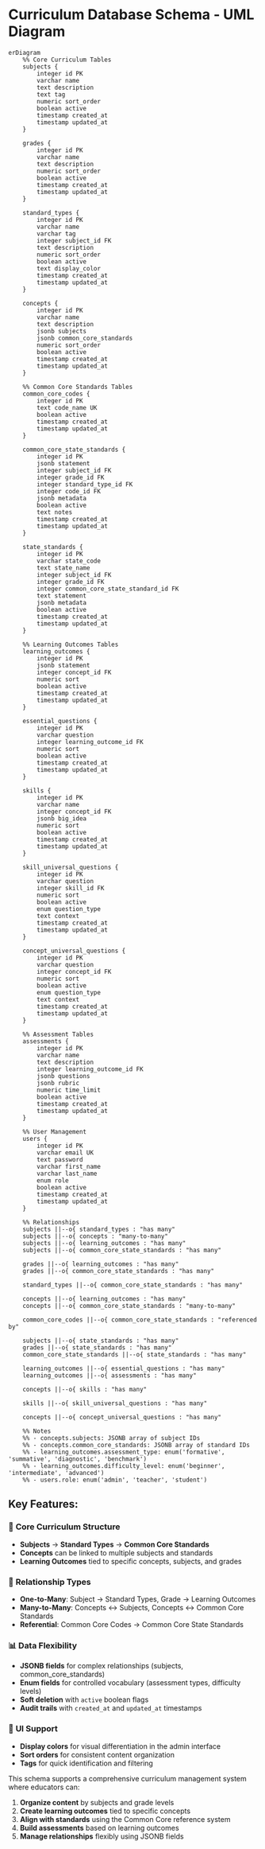 # Curriculum Database Schema - UML Diagram

```mermaid
erDiagram
    %% Core Curriculum Tables
    subjects {
        integer id PK
        varchar name
        text description
        text tag
        numeric sort_order
        boolean active
        timestamp created_at
        timestamp updated_at
    }

    grades {
        integer id PK
        varchar name
        text description
        numeric sort_order
        boolean active
        timestamp created_at
        timestamp updated_at
    }

    standard_types {
        integer id PK
        varchar name
        varchar tag
        integer subject_id FK
        text description
        numeric sort_order
        boolean active
        text display_color
        timestamp created_at
        timestamp updated_at
    }

    concepts {
        integer id PK
        varchar name
        text description
        jsonb subjects
        jsonb common_core_standards
        numeric sort_order
        boolean active
        timestamp created_at
        timestamp updated_at
    }

    %% Common Core Standards Tables
    common_core_codes {
        integer id PK
        text code_name UK
        boolean active
        timestamp created_at
        timestamp updated_at
    }

    common_core_state_standards {
        integer id PK
        jsonb statement
        integer subject_id FK
        integer grade_id FK
        integer standard_type_id FK
        integer code_id FK
        jsonb metadata
        boolean active
        text notes
        timestamp created_at
        timestamp updated_at
    }

    state_standards {
        integer id PK
        varchar state_code
        text state_name
        integer subject_id FK
        integer grade_id FK
        integer common_core_state_standard_id FK
        text statement
        jsonb metadata
        boolean active
        timestamp created_at
        timestamp updated_at
    }

    %% Learning Outcomes Tables
    learning_outcomes {
        integer id PK
        jsonb statement
        integer concept_id FK
        numeric sort
        boolean active
        timestamp created_at
        timestamp updated_at
    }

    essential_questions {
        integer id PK
        varchar question
        integer learning_outcome_id FK
        numeric sort
        boolean active
        timestamp created_at
        timestamp updated_at
    }

    skills {
        integer id PK
        varchar name
        integer concept_id FK
        jsonb big_idea
        numeric sort
        boolean active
        timestamp created_at
        timestamp updated_at
    }

    skill_universal_questions {
        integer id PK
        varchar question
        integer skill_id FK
        numeric sort
        boolean active
        enum question_type
        text context
        timestamp created_at
        timestamp updated_at
    }

    concept_universal_questions {
        integer id PK
        varchar question
        integer concept_id FK
        numeric sort
        boolean active
        enum question_type
        text context
        timestamp created_at
        timestamp updated_at
    }

    %% Assessment Tables
    assessments {
        integer id PK
        varchar name
        text description
        integer learning_outcome_id FK
        jsonb questions
        jsonb rubric
        numeric time_limit
        boolean active
        timestamp created_at
        timestamp updated_at
    }

    %% User Management
    users {
        integer id PK
        varchar email UK
        text password
        varchar first_name
        varchar last_name
        enum role
        boolean active
        timestamp created_at
        timestamp updated_at
    }

    %% Relationships
    subjects ||--o{ standard_types : "has many"
    subjects ||--o{ concepts : "many-to-many"
    subjects ||--o{ learning_outcomes : "has many"
    subjects ||--o{ common_core_state_standards : "has many"

    grades ||--o{ learning_outcomes : "has many"
    grades ||--o{ common_core_state_standards : "has many"

    standard_types ||--o{ common_core_state_standards : "has many"

    concepts ||--o{ learning_outcomes : "has many"
    concepts ||--o{ common_core_state_standards : "many-to-many"

    common_core_codes ||--o{ common_core_state_standards : "referenced by"

    subjects ||--o{ state_standards : "has many"
    grades ||--o{ state_standards : "has many"
    common_core_state_standards ||--o{ state_standards : "has many"

    learning_outcomes ||--o{ essential_questions : "has many"
    learning_outcomes ||--o{ assessments : "has many"

    concepts ||--o{ skills : "has many"

    skills ||--o{ skill_universal_questions : "has many"

    concepts ||--o{ concept_universal_questions : "has many"

    %% Notes
    %% - concepts.subjects: JSONB array of subject IDs
    %% - concepts.common_core_standards: JSONB array of standard IDs
    %% - learning_outcomes.assessment_type: enum('formative', 'summative', 'diagnostic', 'benchmark')
    %% - learning_outcomes.difficulty_level: enum('beginner', 'intermediate', 'advanced')
    %% - users.role: enum('admin', 'teacher', 'student')
```

## Key Features:

### 🎯 **Core Curriculum Structure**

- **Subjects** → **Standard Types** → **Common Core Standards**
- **Concepts** can be linked to multiple subjects and standards
- **Learning Outcomes** tied to specific concepts, subjects, and grades

### 🔗 **Relationship Types**

- **One-to-Many**: Subject → Standard Types, Grade → Learning Outcomes
- **Many-to-Many**: Concepts ↔ Subjects, Concepts ↔ Common Core Standards
- **Referential**: Common Core Codes → Common Core State Standards

### 📊 **Data Flexibility**

- **JSONB fields** for complex relationships (subjects, common_core_standards)
- **Enum fields** for controlled vocabulary (assessment types, difficulty levels)
- **Soft deletion** with `active` boolean flags
- **Audit trails** with `created_at` and `updated_at` timestamps

### 🎨 **UI Support**

- **Display colors** for visual differentiation in the admin interface
- **Sort orders** for consistent content organization
- **Tags** for quick identification and filtering

This schema supports a comprehensive curriculum management system where educators can:

1. **Organize content** by subjects and grade levels
2. **Create learning outcomes** tied to specific concepts
3. **Align with standards** using the Common Core reference system
4. **Build assessments** based on learning outcomes
5. **Manage relationships** flexibly using JSONB fields
